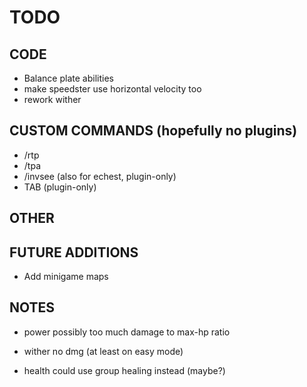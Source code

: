 # TODO

## CODE
- Balance plate abilities
- make speedster use horizontal velocity too
- rework wither

## CUSTOM COMMANDS (hopefully no plugins)
- /rtp
- /tpa
- /invsee (also for echest, plugin-only)
- TAB (plugin-only)

## OTHER


## FUTURE ADDITIONS
- Add minigame maps





## NOTES
- power possibly too much damage to max-hp ratio

- wither no dmg (at least on easy mode)

- health could use group healing instead (maybe?)